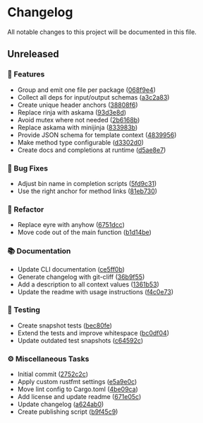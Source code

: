 # Changelog

All notable changes to this project will be documented in this file.

## Unreleased

### 🚀 Features

- Group and emit one file per package ([068f9e4](https://forge.dnaka91.rocks/dnaka91/protomd/commit/068f9e4098361e91ea3aa7cfa245371b602e0092))
- Collect all deps for input/output schemas ([a3c2a83](https://forge.dnaka91.rocks/dnaka91/protomd/commit/a3c2a8373118d1bda75a0d67f4bac3f8e4ca1c54))
- Create unique header anchors ([38808f6](https://forge.dnaka91.rocks/dnaka91/protomd/commit/38808f62f4e9413409b5a677f3032e78ca30799d))
- Replace rinja with askama ([93d3e8d](https://forge.dnaka91.rocks/dnaka91/protomd/commit/93d3e8d2841fa78323cc11a29b72ff81d6dad7f7))
- Avoid mutex where not needed ([2b6168b](https://forge.dnaka91.rocks/dnaka91/protomd/commit/2b6168b88118722071b4f7cdf4fbdcc269cda4ad))
- Replace askama with minijinja ([833983b](https://forge.dnaka91.rocks/dnaka91/protomd/commit/833983b6bf7cd4b65d5e370dd041aacd3ebb52d3))
- Provide JSON schema for template context ([4839956](https://forge.dnaka91.rocks/dnaka91/protomd/commit/4839956c4641ef82609ac03563d413b3f22dd296))
- Make method type configurable ([d3302d0](https://forge.dnaka91.rocks/dnaka91/protomd/commit/d3302d0b034a4b99a4867266c3abdc53a79da369))
- Create docs and completions at runtime ([d5ae8e7](https://forge.dnaka91.rocks/dnaka91/protomd/commit/d5ae8e788790d4dc259354e05e583a67edff6aca))

### 🐛 Bug Fixes

- Adjust bin name in completion scripts ([5fd9c31](https://forge.dnaka91.rocks/dnaka91/protomd/commit/5fd9c31319bee7b15d8d7414443d04cf3f827bf2))
- Use the right anchor for method links ([81eb730](https://forge.dnaka91.rocks/dnaka91/protomd/commit/81eb730758d0f946fb8d7d982a091630b643ee66))

### 🚜 Refactor

- Replace eyre with anyhow ([6751dcc](https://forge.dnaka91.rocks/dnaka91/protomd/commit/6751dcce9c1d8d9edbfbd25306b527f126e6335b))
- Move code out of the main function ([b1d14be](https://forge.dnaka91.rocks/dnaka91/protomd/commit/b1d14be7c928082b60d864fce8e24e2dba2d0b93))

### 📚 Documentation

- Update CLI documentation ([ce5ff0b](https://forge.dnaka91.rocks/dnaka91/protomd/commit/ce5ff0b8f9df422dd2d3c6a1d52bad3c03f549e4))
- Generate changelog with git-cliff ([36b9f55](https://forge.dnaka91.rocks/dnaka91/protomd/commit/36b9f55da746bfdb8608536b381cceb2cf96e8b1))
- Add a description to all context values ([1361b53](https://forge.dnaka91.rocks/dnaka91/protomd/commit/1361b53c3bff63b513fddcdd1c103aaf7acea0f0))
- Update the readme with usage instructions ([f4c0e73](https://forge.dnaka91.rocks/dnaka91/protomd/commit/f4c0e73ce2115cfc457c2d1eeb1e387375f46ae9))

### 🧪 Testing

- Create snapshot tests ([bec80fe](https://forge.dnaka91.rocks/dnaka91/protomd/commit/bec80fe4e15e6d7af69b3df60e18b6f9a5071f02))
- Extend the tests and improve whitespace ([bc0df04](https://forge.dnaka91.rocks/dnaka91/protomd/commit/bc0df045d0f390cd040fb73bac5bc23770b49e74))
- Update outdated test snapshots ([c64592c](https://forge.dnaka91.rocks/dnaka91/protomd/commit/c64592cde9c3634e6b2f4377273fadbf70ce94e0))

### ⚙️ Miscellaneous Tasks

- Initial commit ([2752c2c](https://forge.dnaka91.rocks/dnaka91/protomd/commit/2752c2c81a15dc2bfba7d84bafec0f2d3552e018))
- Apply custom rustfmt settings ([e5a9e0c](https://forge.dnaka91.rocks/dnaka91/protomd/commit/e5a9e0c4a52d7865b5e31c24f41b93f03e54fc4f))
- Move lint config to Cargo.toml ([4be09ca](https://forge.dnaka91.rocks/dnaka91/protomd/commit/4be09cac20db34caa7de0ba213ace80e6331b6cb))
- Add license and update readme ([671e05c](https://forge.dnaka91.rocks/dnaka91/protomd/commit/671e05cca622153697da2048184e6c725ab81771))
- Update changelog ([a624ab0](https://forge.dnaka91.rocks/dnaka91/protomd/commit/a624ab0c7f0fd91a2ce0b8769843cd5937662bf4))
- Create publishing script ([b9f45c9](https://forge.dnaka91.rocks/dnaka91/protomd/commit/b9f45c9d5789d87de3d3ad54dd4f01eec930e5c6))

<!-- generated by git-cliff -->

